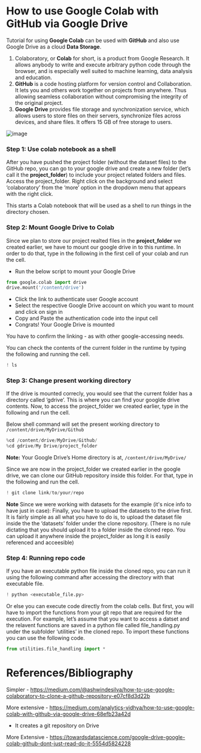 # How to use Google Colab with GitHub via Google Drive

Tutorial for using **Google Colab** can be used with **GitHub** and also use Google Drive as a cloud **Data Storage**.

1. Colaboratory, or **Colab** for short, is a product from Google Research. It allows anybody to write and execute arbitrary python code through the browser, and is especially well suited to machine learning, data analysis and education.
2. **GitHub** is a code hosting platform for version control and Collaboration. It lets you and others work together on projects from anywhere. Thus allowing seamless collaboration without compromising the integrity of the original project.
3. **Google Drive** provides file storage and synchronization service, which allows users to store files on their servers, synchronize files across devices, and share files. It offers 15 GB of free storage to users.

![image](https://user-images.githubusercontent.com/71655945/199617740-382b3c25-3ae2-4236-9ad6-ba581abe9138.png)


### Step 1: Use colab notebook as a shell

After you have pushed the project folder (without the dataset files) to the GitHub repo, you can go to your google drive and create a new folder (let’s call it the **project_folder**) to include your project related folders and files.
Access the project_folder. Right click on the background and select ‘colaboratory’ from the ‘more’ option in the dropdown menu that appears with the right click.

This starts a Colab notebook that will be used as a shell to run things in the directory chosen.


### Step 2: Mount Google Drive to Colab
Since we plan to store our project realted files in the **project_folder** we created earlier, we have to mount our google drive in to this runtime. In order to do that, type in the following in the first cell of your colab and run the cell.

- Run the below script to mount your Google Drive
``` python
from google.colab import drive  
drive.mount('/content/drive')
```
- Click the link to authenticate user Google account
- Select the respective Google Drive account on which you want to mount and click on sign in
- Copy and Paste the authentication code into the input cell
- Congrats! Your Google Drive is mounted

You have to confirm the linking - as with other google-accessing needs.

You can check the contents of the current folder in the runtime by typing the following and running the cell.
```python
! ls
```

### Step 3: Change present working directory

If the drive is mounted correcly, you would see that the current folder has a directory called ‘gdrive’. This is where you can find your googlde drive contents. Now, to access the project_folder we created earlier, type in the following and run the cell.

Below shell command will set the present working directory to `/content/drive/MyDrive/Github`
```python
%cd /content/drive/MyDrive/Github/
%cd gdrive/My Drive/project_folder
```
**Note:** Your Google Drive’s Home directory is at, `/content/drive/MyDrive/`

Since we are now in the project_folder we created earlier in the google drive, we can clone our GitHub repository inside this folder. For that, type in the following and run the cell.

```python
! git clone link/to/your/repo
```

**Note** Since we were working with datasets for the example (it's nice info to have just in case):
Finally, you have to upload the datasets to the drive first. It is fairly simple as all what you have to do is, to upload the dataset file inside the the ‘datasets’ folder under the clone repository. (There is no rule dictating that you should upload it to a folder inside the cloned repo. You can upload it anywhere inside the project_folder as long it is easily referenced and acceesible)


### Step 4: Running repo code
If you have an executable python file inside the cloned repo, you can run it using the following command after accessing the directory with that executable file.
```python
! python <executable_file.py>
```

Or else you can execute code directly from the colab cells. But first, you will have to import the functions from your git repo that are required for the execution. For example, let’s assume that you want to access a datset and the relavent functions are saved in a python file called file_handling.py under the subfolder ‘utilities’ in the cloned repo. To import these functions you can use the following code.
```python
from utilities.file_handling import *
```


# References/Bibliography
Simpler - https://medium.com/@ashwindesilva/how-to-use-google-colaboratory-to-clone-a-github-repository-e07cf8d3d22b

More extensive - https://medium.com/analytics-vidhya/how-to-use-google-colab-with-github-via-google-drive-68efb23a42d
- It creates a git repository on Drive

More Extensive - https://towardsdatascience.com/google-drive-google-colab-github-dont-just-read-do-it-5554d5824228
